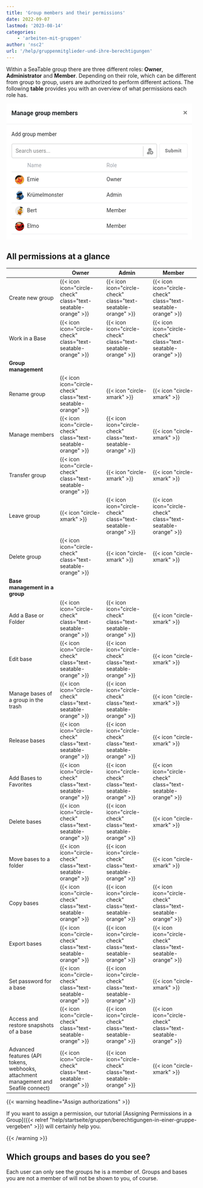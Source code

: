 ```yaml
---
title: 'Group members and their permissions'
date: 2022-09-07
lastmod: '2023-08-14'
categories:
    - 'arbeiten-mit-gruppen'
author: 'nsc2'
url: '/help/gruppenmitglieder-und-ihre-berechtigungen'
---
```


Within a SeaTable group there are three different roles: **Owner**, **Administrator** and **Member**. Depending on their role, which can be different from group to group, users are authorized to perform different actions. The following **table** provides you with an overview of what permissions each role has.

![Manage group members](images/manage-group-members.png)

## All permissions at a glance

|                                                                                     | Owner                                                         | Admin                                                         | Member                                                        |
| ----------------------------------------------------------------------------------- | ------------------------------------------------------------- | ------------------------------------------------------------- | ------------------------------------------------------------- |
| Create new group                                                                    | {{< icon icon="circle-check" class="text-seatable-orange" >}} | {{< icon icon="circle-check" class="text-seatable-orange" >}} | {{< icon icon="circle-check" class="text-seatable-orange" >}} |
| Work in a Base                                                                      | {{< icon icon="circle-check" class="text-seatable-orange" >}} | {{< icon icon="circle-check" class="text-seatable-orange" >}} | {{< icon icon="circle-check" class="text-seatable-orange" >}} |
| **Group management**                                                                |                                                               |                                                               |                                                               |
| Rename group                                                                        | {{< icon icon="circle-check" class="text-seatable-orange" >}} | {{< icon "circle-xmark" >}}                                   | {{< icon "circle-xmark" >}}                                   |
| Manage members                                                                      | {{< icon icon="circle-check" class="text-seatable-orange" >}} | {{< icon icon="circle-check" class="text-seatable-orange" >}} | {{< icon "circle-xmark" >}}                                   |
| Transfer group                                                                      | {{< icon icon="circle-check" class="text-seatable-orange" >}} | {{< icon "circle-xmark" >}}                                   | {{< icon "circle-xmark" >}}                                   |
| Leave group                                                                         | {{< icon "circle-xmark" >}}                                   | {{< icon icon="circle-check" class="text-seatable-orange" >}} | {{< icon icon="circle-check" class="text-seatable-orange" >}} |
| Delete group                                                                        | {{< icon icon="circle-check" class="text-seatable-orange" >}} | {{< icon "circle-xmark" >}}                                   | {{< icon "circle-xmark" >}}                                   |
| **Base management in a group**                                                      |                                                               |                                                               |                                                               |
| Add a Base or Folder                                                                | {{< icon icon="circle-check" class="text-seatable-orange" >}} | {{< icon icon="circle-check" class="text-seatable-orange" >}} | {{< icon "circle-xmark" >}}                                   |
| Edit base                                                                           | {{< icon icon="circle-check" class="text-seatable-orange" >}} | {{< icon icon="circle-check" class="text-seatable-orange" >}} | {{< icon "circle-xmark" >}}                                   |
| Manage bases of a group in the trash                                                | {{< icon icon="circle-check" class="text-seatable-orange" >}} | {{< icon icon="circle-check" class="text-seatable-orange" >}} | {{< icon "circle-xmark" >}}                                   |
| Release bases                                                                       | {{< icon icon="circle-check" class="text-seatable-orange" >}} | {{< icon icon="circle-check" class="text-seatable-orange" >}} | {{< icon "circle-xmark" >}}                                   |
| Add Bases to Favorites                                                              | {{< icon icon="circle-check" class="text-seatable-orange" >}} | {{< icon icon="circle-check" class="text-seatable-orange" >}} | {{< icon icon="circle-check" class="text-seatable-orange" >}} |
| Delete bases                                                                        | {{< icon icon="circle-check" class="text-seatable-orange" >}} | {{< icon icon="circle-check" class="text-seatable-orange" >}} | {{< icon "circle-xmark" >}}                                   |
| Move bases to a folder                                                              | {{< icon icon="circle-check" class="text-seatable-orange" >}} | {{< icon icon="circle-check" class="text-seatable-orange" >}} | {{< icon "circle-xmark" >}}                                   |
| Copy bases                                                                          | {{< icon icon="circle-check" class="text-seatable-orange" >}} | {{< icon icon="circle-check" class="text-seatable-orange" >}} | {{< icon icon="circle-check" class="text-seatable-orange" >}} |
| Export bases                                                                        | {{< icon icon="circle-check" class="text-seatable-orange" >}} | {{< icon icon="circle-check" class="text-seatable-orange" >}} | {{< icon icon="circle-check" class="text-seatable-orange" >}} |
| Set password for a base                                                             | {{< icon icon="circle-check" class="text-seatable-orange" >}} | {{< icon icon="circle-check" class="text-seatable-orange" >}} | {{< icon "circle-xmark" >}}                                   |
| Access and restore snapshots of a base                                              | {{< icon icon="circle-check" class="text-seatable-orange" >}} | {{< icon icon="circle-check" class="text-seatable-orange" >}} | {{< icon icon="circle-check" class="text-seatable-orange" >}} |
| Advanced features (API tokens, webhooks, attachment management and Seafile connect) | {{< icon icon="circle-check" class="text-seatable-orange" >}} | {{< icon icon="circle-check" class="text-seatable-orange" >}} | {{< icon "circle-xmark" >}}                                   |

{{< warning  headline="Assign authorizations" >}}

If you want to assign a permission, our tutorial [Assigning Permissions in a Group]({{< relref "help/startseite/gruppen/berechtigungen-in-einer-gruppe-vergeben" >}}) will certainly help you.

{{< /warning >}}

## Which groups and bases do you see?

Each user can only see the groups he is a member of. Groups and bases you are not a member of will not be shown to you, of course.
